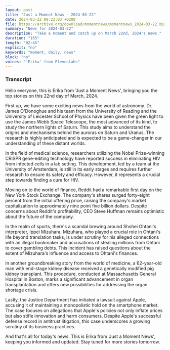 ```yaml
---
layout: post
title: "Just a Moment News - 2024-03-22"
date: 2024-03-22 09:23:03 +0200
file: https://archive.org/download/momentnews/momentnews_2024-03-22.mp3
summary: "News for 2024-03-22"
description: "Take a moment and catch up on March 22nd, 2024's news."
duration: "165"
length: "02:45"
explicit: "no"
keywords: "moment, daily, news"
block: "no"
voices: "'Erika' from ElevenLabs"
---
```


### Transcript

Hello everyone, this is Erika from 'Just a Moment News', bringing you the top stories on this 22nd day of March, 2024. 

First up, we have some exciting news from the world of astronomy. Dr. James O'Donoghue and his team from the University of Reading and the University of Leicester School of Physics have been given the green light to use the James Webb Space Telescope, the most advanced of its kind, to study the northern lights of Saturn. This study aims to understand the origins and mechanisms behind the auroras on Saturn and Uranus. The research is highly anticipated and is expected to be a game-changer in our understanding of these distant worlds. 

In the field of medical science, researchers utilizing the Nobel Prize-winning CRISPR gene-editing technology have reported success in eliminating HIV from infected cells in a lab setting. This development, led by a team at the University of Amsterdam, is still in its early stages and requires further research to ensure its safety and efficacy. However, it represents a crucial step towards finding a cure for HIV.

Moving on to the world of finance, Reddit had a remarkable first day on the New York Stock Exchange. The company's shares surged forty-eight percent from the initial offering price, raising the company's market capitalization to approximately nine point five billion dollars. Despite concerns about Reddit's profitability, CEO Steve Huffman remains optimistic about the future of the company. 

In the realm of sports, there's a scandal brewing around Shohei Ohtani's interpreter, Ippei Mizuhara. Mizuhara, who played a crucial role in Ohtani's life beyond translation tasks, is under scrutiny for his alleged connections with an illegal bookmaker and accusations of stealing millions from Ohtani to cover gambling debts. This incident has raised questions about the extent of Mizuhara's influence and access to Ohtani's finances.

In another groundbreaking story from the world of medicine, a 62-year-old man with end-stage kidney disease received a genetically modified pig kidney transplant. This procedure, conducted at Massachusetts General Hospital in Boston, marks a significant advancement in organ transplantation and offers new possibilities for addressing the organ shortage crisis. 

Lastly, the Justice Department has initiated a lawsuit against Apple, accusing it of maintaining a monopolistic hold on the smartphone market. The case focuses on allegations that Apple's policies not only inflate prices but also stifle innovation and harm consumers. Despite Apple's successful defense record in antitrust litigation, this case underscores a growing scrutiny of its business practices.

And that's all for today's news. This is Erika from 'Just a Moment News', keeping you informed and updated. Stay tuned for more stories tomorrow.
